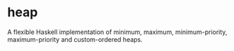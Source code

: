 # heap
A flexible Haskell implementation of minimum, maximum, minimum-priority, maximum-priority and custom-ordered heaps.
